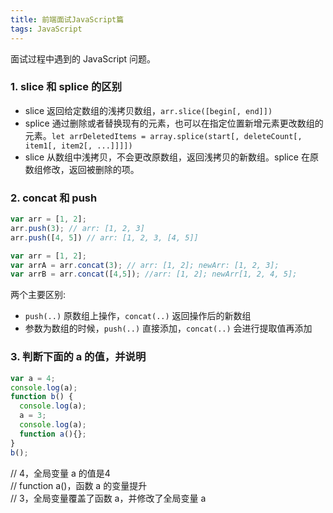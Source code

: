 ```yaml
---
title: 前端面试JavaScript篇
tags: JavaScript
---
```

面试过程中遇到的 JavaScript 问题。

### 1. slice 和 splice 的区别
- slice 返回给定数组的浅拷贝数组，`arr.slice([begin[, end]])`  
- splice 通过删除或者替换现有的元素，也可以在指定位置新增元素更改数组的元素。`let arrDeletedItems = array.splice(start[, deleteCount[, item1[, item2[, ...]]]])`
- slice 从数组中浅拷贝，不会更改原数组，返回浅拷贝的新数组。splice 在原数组修改，返回被删除的项。

### 2. concat 和 push
```js
var arr = [1, 2];
arr.push(3); // arr: [1, 2, 3]
arr.push([4, 5]) // arr: [1, 2, 3, [4, 5]]
```
```js
var arr = [1, 2];
var arrA = arr.concat(3); // arr: [1, 2]; newArr: [1, 2, 3];
var arrB = arr.concat([4,5]); //arr: [1, 2]; newArr[1, 2, 4, 5];
```
两个主要区别:
- `push(..)` 原数组上操作，`concat(..)` 返回操作后的新数组
- 参数为数组的时候，`push(..)` 直接添加，`concat(..)` 会进行提取值再添加 

### 3. 判断下面的 a 的值，并说明
```js
var a = 4;
console.log(a);
function b() {
  console.log(a);
  a = 3;
  console.log(a);   
  function a(){}; 
}
b();
```  
// 4，全局变量 a 的值是4  
// function a()，函数 a 的变量提升  
// 3，全局变量覆盖了函数 a，并修改了全局变量 a  
